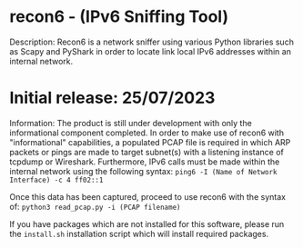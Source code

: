 # recon6 - (IPv6 Sniffing Tool)

Description: Recon6 is a network sniffer using various Python libraries such as Scapy and PyShark in order to locate link local IPv6 addresses within an internal network.

# Initial release: 25/07/2023

Information: The product is still under development with only the informational component completed. In order to make use of recon6 with "informational" capabilities, a populated PCAP file is required in which ARP packets or pings are made to target subnet(s) with a listening instance of tcpdump or Wireshark. Furthermore, IPv6 calls must be made within the internal network using the following syntax: `ping6 -I (Name of Network Interface) -c 4 ff02::1`

Once this data has been captured, proceed to use recon6 with the syntax of: 
`python3 read_pcap.py -i (PCAP filename)`

If you have packages which are not installed for this software, please run the `install.sh` installation script which will install required packages.
